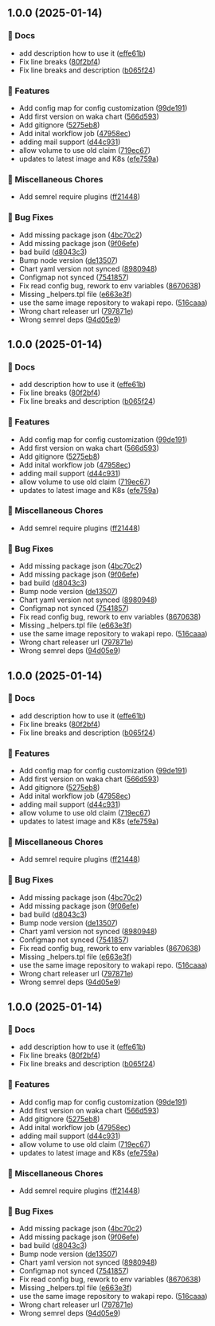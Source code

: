 ## 1.0.0 (2025-01-14)


### 📝 Docs

* add description how to use it ([effe61b](https://github.com/ricristian/wakapi-helm-chart/commit/effe61b4310be7737314aeccabeb35d6583b0cbc))
* Fix line breaks ([80f2bf4](https://github.com/ricristian/wakapi-helm-chart/commit/80f2bf40728ba4a0a14cf8ece5a47f20bee7d2bd))
* Fix line breaks and description ([b065f24](https://github.com/ricristian/wakapi-helm-chart/commit/b065f243621bbfe19de9c91d399a20c6c7ec6f27))


### 🎉 Features

* Add config map for config customization ([99de191](https://github.com/ricristian/wakapi-helm-chart/commit/99de191730f90da3141544f17dcf4f71050860da))
* Add first version on waka chart ([566d593](https://github.com/ricristian/wakapi-helm-chart/commit/566d5933850f43786304dfbc193224a873819622))
* Add gitignore ([5275eb8](https://github.com/ricristian/wakapi-helm-chart/commit/5275eb8d5950b8f8b1beaf1927b930fa1b1371be))
* Add inital workflow job ([47958ec](https://github.com/ricristian/wakapi-helm-chart/commit/47958ec6a4e04b5ec868f161d39b381ef9dd232f))
* adding mail support ([d44c931](https://github.com/ricristian/wakapi-helm-chart/commit/d44c9319fa1b0c7d0affab48e469ba533a8bb402))
* allow volume to use old claim ([719ec67](https://github.com/ricristian/wakapi-helm-chart/commit/719ec67270771aa61e3cafc9a18d3a49f274e204))
* updates to latest image and K8s ([efe759a](https://github.com/ricristian/wakapi-helm-chart/commit/efe759af8cbd5618a2f406f3a8d3eb797bfe6f00))


### 🔨 Miscellaneous Chores

* Add semrel require plugins ([ff21448](https://github.com/ricristian/wakapi-helm-chart/commit/ff21448de8d93fd49ee05db7df878846d6ee4b85))


### 🐛 Bug Fixes

* Add missing package json ([4bc70c2](https://github.com/ricristian/wakapi-helm-chart/commit/4bc70c2ff622dc08aec0e9772e106eb79a4e1947))
* Add missing package json ([9f06efe](https://github.com/ricristian/wakapi-helm-chart/commit/9f06efe8a9b40fa799d1fb7357dca044e30c3264))
* bad build ([d8043c3](https://github.com/ricristian/wakapi-helm-chart/commit/d8043c3def9493e02a74c4da509f435615f8898c))
* Bump node version ([de13507](https://github.com/ricristian/wakapi-helm-chart/commit/de13507bd672ffd665ad59988a1ace1989d01f1c))
* Chart yaml version not synced ([8980948](https://github.com/ricristian/wakapi-helm-chart/commit/8980948ff6d5b5f84bdd00bcba04d478746ef7de))
* Configmap not synced ([7541857](https://github.com/ricristian/wakapi-helm-chart/commit/754185755fa4458f42b798ab3552681a237af80c))
* Fix read config bug, rework to env variables ([8670638](https://github.com/ricristian/wakapi-helm-chart/commit/867063809f3fa1f8d07159e4e9a2ad7d85f52435))
* Missing _helpers.tpl file ([e663e3f](https://github.com/ricristian/wakapi-helm-chart/commit/e663e3f9618de49e615135d1ee2c76dfcefc95ad))
* use the same image repository to wakapi repo. ([516caaa](https://github.com/ricristian/wakapi-helm-chart/commit/516caaa99470c625ac70878f13f434e037a8dac5))
* Wrong chart releaser url ([797871e](https://github.com/ricristian/wakapi-helm-chart/commit/797871ed987718de63e47904bdab3423f7376de8))
* Wrong semrel deps ([94d05e9](https://github.com/ricristian/wakapi-helm-chart/commit/94d05e9f951c63fc235816acd610b56250767514))

## 1.0.0 (2025-01-14)


### 📝 Docs

* add description how to use it ([effe61b](https://github.com/ricristian/wakapi-helm-chart/commit/effe61b4310be7737314aeccabeb35d6583b0cbc))
* Fix line breaks ([80f2bf4](https://github.com/ricristian/wakapi-helm-chart/commit/80f2bf40728ba4a0a14cf8ece5a47f20bee7d2bd))
* Fix line breaks and description ([b065f24](https://github.com/ricristian/wakapi-helm-chart/commit/b065f243621bbfe19de9c91d399a20c6c7ec6f27))


### 🎉 Features

* Add config map for config customization ([99de191](https://github.com/ricristian/wakapi-helm-chart/commit/99de191730f90da3141544f17dcf4f71050860da))
* Add first version on waka chart ([566d593](https://github.com/ricristian/wakapi-helm-chart/commit/566d5933850f43786304dfbc193224a873819622))
* Add gitignore ([5275eb8](https://github.com/ricristian/wakapi-helm-chart/commit/5275eb8d5950b8f8b1beaf1927b930fa1b1371be))
* Add inital workflow job ([47958ec](https://github.com/ricristian/wakapi-helm-chart/commit/47958ec6a4e04b5ec868f161d39b381ef9dd232f))
* adding mail support ([d44c931](https://github.com/ricristian/wakapi-helm-chart/commit/d44c9319fa1b0c7d0affab48e469ba533a8bb402))
* allow volume to use old claim ([719ec67](https://github.com/ricristian/wakapi-helm-chart/commit/719ec67270771aa61e3cafc9a18d3a49f274e204))
* updates to latest image and K8s ([efe759a](https://github.com/ricristian/wakapi-helm-chart/commit/efe759af8cbd5618a2f406f3a8d3eb797bfe6f00))


### 🔨 Miscellaneous Chores

* Add semrel require plugins ([ff21448](https://github.com/ricristian/wakapi-helm-chart/commit/ff21448de8d93fd49ee05db7df878846d6ee4b85))


### 🐛 Bug Fixes

* Add missing package json ([4bc70c2](https://github.com/ricristian/wakapi-helm-chart/commit/4bc70c2ff622dc08aec0e9772e106eb79a4e1947))
* Add missing package json ([9f06efe](https://github.com/ricristian/wakapi-helm-chart/commit/9f06efe8a9b40fa799d1fb7357dca044e30c3264))
* bad build ([d8043c3](https://github.com/ricristian/wakapi-helm-chart/commit/d8043c3def9493e02a74c4da509f435615f8898c))
* Bump node version ([de13507](https://github.com/ricristian/wakapi-helm-chart/commit/de13507bd672ffd665ad59988a1ace1989d01f1c))
* Chart yaml version not synced ([8980948](https://github.com/ricristian/wakapi-helm-chart/commit/8980948ff6d5b5f84bdd00bcba04d478746ef7de))
* Configmap not synced ([7541857](https://github.com/ricristian/wakapi-helm-chart/commit/754185755fa4458f42b798ab3552681a237af80c))
* Fix read config bug, rework to env variables ([8670638](https://github.com/ricristian/wakapi-helm-chart/commit/867063809f3fa1f8d07159e4e9a2ad7d85f52435))
* Missing _helpers.tpl file ([e663e3f](https://github.com/ricristian/wakapi-helm-chart/commit/e663e3f9618de49e615135d1ee2c76dfcefc95ad))
* use the same image repository to wakapi repo. ([516caaa](https://github.com/ricristian/wakapi-helm-chart/commit/516caaa99470c625ac70878f13f434e037a8dac5))
* Wrong chart releaser url ([797871e](https://github.com/ricristian/wakapi-helm-chart/commit/797871ed987718de63e47904bdab3423f7376de8))
* Wrong semrel deps ([94d05e9](https://github.com/ricristian/wakapi-helm-chart/commit/94d05e9f951c63fc235816acd610b56250767514))

## 1.0.0 (2025-01-14)


### 📝 Docs

* add description how to use it ([effe61b](https://github.com/ricristian/wakapi-helm-chart/commit/effe61b4310be7737314aeccabeb35d6583b0cbc))
* Fix line breaks ([80f2bf4](https://github.com/ricristian/wakapi-helm-chart/commit/80f2bf40728ba4a0a14cf8ece5a47f20bee7d2bd))
* Fix line breaks and description ([b065f24](https://github.com/ricristian/wakapi-helm-chart/commit/b065f243621bbfe19de9c91d399a20c6c7ec6f27))


### 🎉 Features

* Add config map for config customization ([99de191](https://github.com/ricristian/wakapi-helm-chart/commit/99de191730f90da3141544f17dcf4f71050860da))
* Add first version on waka chart ([566d593](https://github.com/ricristian/wakapi-helm-chart/commit/566d5933850f43786304dfbc193224a873819622))
* Add gitignore ([5275eb8](https://github.com/ricristian/wakapi-helm-chart/commit/5275eb8d5950b8f8b1beaf1927b930fa1b1371be))
* Add inital workflow job ([47958ec](https://github.com/ricristian/wakapi-helm-chart/commit/47958ec6a4e04b5ec868f161d39b381ef9dd232f))
* adding mail support ([d44c931](https://github.com/ricristian/wakapi-helm-chart/commit/d44c9319fa1b0c7d0affab48e469ba533a8bb402))
* allow volume to use old claim ([719ec67](https://github.com/ricristian/wakapi-helm-chart/commit/719ec67270771aa61e3cafc9a18d3a49f274e204))
* updates to latest image and K8s ([efe759a](https://github.com/ricristian/wakapi-helm-chart/commit/efe759af8cbd5618a2f406f3a8d3eb797bfe6f00))


### 🔨 Miscellaneous Chores

* Add semrel require plugins ([ff21448](https://github.com/ricristian/wakapi-helm-chart/commit/ff21448de8d93fd49ee05db7df878846d6ee4b85))


### 🐛 Bug Fixes

* Add missing package json ([4bc70c2](https://github.com/ricristian/wakapi-helm-chart/commit/4bc70c2ff622dc08aec0e9772e106eb79a4e1947))
* Add missing package json ([9f06efe](https://github.com/ricristian/wakapi-helm-chart/commit/9f06efe8a9b40fa799d1fb7357dca044e30c3264))
* bad build ([d8043c3](https://github.com/ricristian/wakapi-helm-chart/commit/d8043c3def9493e02a74c4da509f435615f8898c))
* Bump node version ([de13507](https://github.com/ricristian/wakapi-helm-chart/commit/de13507bd672ffd665ad59988a1ace1989d01f1c))
* Chart yaml version not synced ([8980948](https://github.com/ricristian/wakapi-helm-chart/commit/8980948ff6d5b5f84bdd00bcba04d478746ef7de))
* Configmap not synced ([7541857](https://github.com/ricristian/wakapi-helm-chart/commit/754185755fa4458f42b798ab3552681a237af80c))
* Fix read config bug, rework to env variables ([8670638](https://github.com/ricristian/wakapi-helm-chart/commit/867063809f3fa1f8d07159e4e9a2ad7d85f52435))
* Missing _helpers.tpl file ([e663e3f](https://github.com/ricristian/wakapi-helm-chart/commit/e663e3f9618de49e615135d1ee2c76dfcefc95ad))
* use the same image repository to wakapi repo. ([516caaa](https://github.com/ricristian/wakapi-helm-chart/commit/516caaa99470c625ac70878f13f434e037a8dac5))
* Wrong chart releaser url ([797871e](https://github.com/ricristian/wakapi-helm-chart/commit/797871ed987718de63e47904bdab3423f7376de8))
* Wrong semrel deps ([94d05e9](https://github.com/ricristian/wakapi-helm-chart/commit/94d05e9f951c63fc235816acd610b56250767514))

## 1.0.0 (2025-01-14)


### 📝 Docs

* add description how to use it ([effe61b](https://github.com/ricristian/wakapi-helm-chart/commit/effe61b4310be7737314aeccabeb35d6583b0cbc))
* Fix line breaks ([80f2bf4](https://github.com/ricristian/wakapi-helm-chart/commit/80f2bf40728ba4a0a14cf8ece5a47f20bee7d2bd))
* Fix line breaks and description ([b065f24](https://github.com/ricristian/wakapi-helm-chart/commit/b065f243621bbfe19de9c91d399a20c6c7ec6f27))


### 🎉 Features

* Add config map for config customization ([99de191](https://github.com/ricristian/wakapi-helm-chart/commit/99de191730f90da3141544f17dcf4f71050860da))
* Add first version on waka chart ([566d593](https://github.com/ricristian/wakapi-helm-chart/commit/566d5933850f43786304dfbc193224a873819622))
* Add gitignore ([5275eb8](https://github.com/ricristian/wakapi-helm-chart/commit/5275eb8d5950b8f8b1beaf1927b930fa1b1371be))
* Add inital workflow job ([47958ec](https://github.com/ricristian/wakapi-helm-chart/commit/47958ec6a4e04b5ec868f161d39b381ef9dd232f))
* adding mail support ([d44c931](https://github.com/ricristian/wakapi-helm-chart/commit/d44c9319fa1b0c7d0affab48e469ba533a8bb402))
* allow volume to use old claim ([719ec67](https://github.com/ricristian/wakapi-helm-chart/commit/719ec67270771aa61e3cafc9a18d3a49f274e204))
* updates to latest image and K8s ([efe759a](https://github.com/ricristian/wakapi-helm-chart/commit/efe759af8cbd5618a2f406f3a8d3eb797bfe6f00))


### 🔨 Miscellaneous Chores

* Add semrel require plugins ([ff21448](https://github.com/ricristian/wakapi-helm-chart/commit/ff21448de8d93fd49ee05db7df878846d6ee4b85))


### 🐛 Bug Fixes

* Add missing package json ([4bc70c2](https://github.com/ricristian/wakapi-helm-chart/commit/4bc70c2ff622dc08aec0e9772e106eb79a4e1947))
* Add missing package json ([9f06efe](https://github.com/ricristian/wakapi-helm-chart/commit/9f06efe8a9b40fa799d1fb7357dca044e30c3264))
* bad build ([d8043c3](https://github.com/ricristian/wakapi-helm-chart/commit/d8043c3def9493e02a74c4da509f435615f8898c))
* Bump node version ([de13507](https://github.com/ricristian/wakapi-helm-chart/commit/de13507bd672ffd665ad59988a1ace1989d01f1c))
* Chart yaml version not synced ([8980948](https://github.com/ricristian/wakapi-helm-chart/commit/8980948ff6d5b5f84bdd00bcba04d478746ef7de))
* Configmap not synced ([7541857](https://github.com/ricristian/wakapi-helm-chart/commit/754185755fa4458f42b798ab3552681a237af80c))
* Fix read config bug, rework to env variables ([8670638](https://github.com/ricristian/wakapi-helm-chart/commit/867063809f3fa1f8d07159e4e9a2ad7d85f52435))
* Missing _helpers.tpl file ([e663e3f](https://github.com/ricristian/wakapi-helm-chart/commit/e663e3f9618de49e615135d1ee2c76dfcefc95ad))
* use the same image repository to wakapi repo. ([516caaa](https://github.com/ricristian/wakapi-helm-chart/commit/516caaa99470c625ac70878f13f434e037a8dac5))
* Wrong chart releaser url ([797871e](https://github.com/ricristian/wakapi-helm-chart/commit/797871ed987718de63e47904bdab3423f7376de8))
* Wrong semrel deps ([94d05e9](https://github.com/ricristian/wakapi-helm-chart/commit/94d05e9f951c63fc235816acd610b56250767514))
